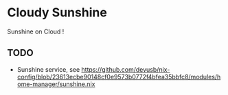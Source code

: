 # Cloudy Sunshine 

Sunshine on Cloud !

## TODO

- Sunshine service, see https://github.com/devusb/nix-config/blob/23613ecbe90148cf0e9573b0772f4bfea35bbfc8/modules/home-manager/sunshine.nix